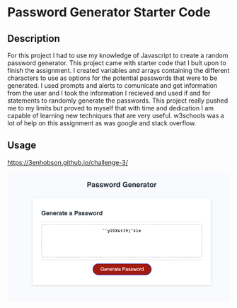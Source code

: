 # Password Generator Starter Code

## Description

For this project I had to use my knowledge of Javascript to create a random password generator. This project came with starter code that I bult upon to finish the assignment. I created variables and arrays containing the different characters to use as options for the potential passwords that were to be generated. I used prompts and alerts to comunicate and get information from the user and I took the information I recieved and used if and for statements to randomly generate the passwords. This project really pushed me to my limits but proved to myself that with time and dedication I am capable of learning new techniques that are very useful. w3schools was a lot of help on this assignment as was google and stack overflow.  

## Usage

https://3enhobson.github.io/challenge-3/

![screenshot](assets/password%20generator.jpeg)
    